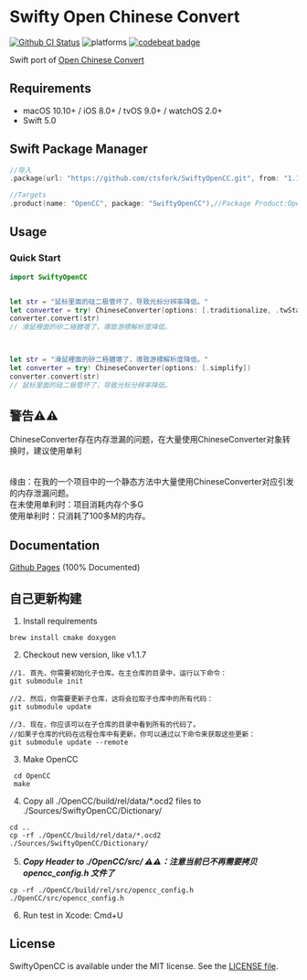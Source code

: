 # Swifty Open Chinese Convert

[![Github CI Status](https://github.com/ddddxxx/SwiftyOpenCC/workflows/CI/badge.svg)](https://github.com/ddddxxx/SwiftyOpenCC/actions)
![platforms](https://img.shields.io/badge/platforms-Linux%20%7C%20macOS%20%7C%20iOS%20%7C%20tvOS%20%7C%20watchOS-lightgrey.svg)
[![codebeat badge](https://codebeat.co/badges/39f17620-4f1c-4a46-b3f9-8f5b248ac28f)](https://codebeat.co/projects/github-com-ddddxxx-swiftyopencc-master)

Swift port of [Open Chinese Convert](https://github.com/BYVoid/OpenCC)

## Requirements

- macOS 10.10+ / iOS 8.0+ / tvOS 9.0+ / watchOS 2.0+
- Swift 5.0

## Swift Package Manager
```swift
//导入
.package(url: "https://github.com/ctsfork/SwiftyOpenCC.git", from: "1.1.7"),

//Targets 
.product(name: "OpenCC", package: "SwiftyOpenCC"),//Package Product:OpenCC
```

## Usage

### Quick Start

```swift
import SwiftyOpenCC


let str = "鼠标里面的硅二极管坏了，导致光标分辨率降低。"
let converter = try! ChineseConverter(options: [.traditionalize, .twStandard, .twIdiom])
converter.convert(str)
// 滑鼠裡面的矽二極體壞了，導致游標解析度降低。



let str = "滑鼠裡面的矽二極體壞了，導致游標解析度降低。"
let converter = try! ChineseConverter(options: [.simplify])
converter.convert(str)
// 鼠标里面的硅二极管坏了，导致光标分辨率降低。

```

## 警告⚠️⚠️
ChineseConverter存在内存泄漏的问题，在大量使用ChineseConverter对象转换时，建议使用单利 \
\
\
缘由：在我的一个项目中的一个静态方法中大量使用ChineseConverter对应引发的内存泄漏问题。 \
在未使用单利时：项目消耗内存个多G \
使用单利时：只消耗了100多M的内存。




## Documentation

[Github Pages](http://ddddxxx.github.io/SwiftyOpenCC) (100% Documented)





## 自己更新构建
1. Install requirements
```
brew install cmake doxygen
```
2. Checkout new version, like v1.1.7
```
//1. 首先，你需要初始化子仓库。在主仓库的目录中，运行以下命令：
git submodule init

//2. 然后，你需要更新子仓库，这将会拉取子仓库中的所有代码：
git submodule update

//3. 现在，你应该可以在子仓库的目录中看到所有的代码了。
//如果子仓库的代码在远程仓库中有更新，你可以通过以下命令来获取这些更新：
git submodule update --remote
```
3. Make OpenCC
```
 cd OpenCC
 make
```
4. Copy all ./OpenCC/build/rel/data/*.ocd2 files to ./Sources/SwiftyOpenCC/Dictionary/
```
cd ..
cp -rf ./OpenCC/build/rel/data/*.ocd2 ./Sources/SwiftyOpenCC/Dictionary/
```
5. ***Copy Header to ./OpenCC/src/  ⚠️⚠️：注意当前已不再需要拷贝opencc_config.h 文件了***
```
cp -rf ./OpenCC/build/rel/src/opencc_config.h ./OpenCC/src/opencc_config.h 
```


6. Run test in Xcode: Cmd+U




## License

SwiftyOpenCC is available under the MIT license. See the [LICENSE file](LICENSE).

